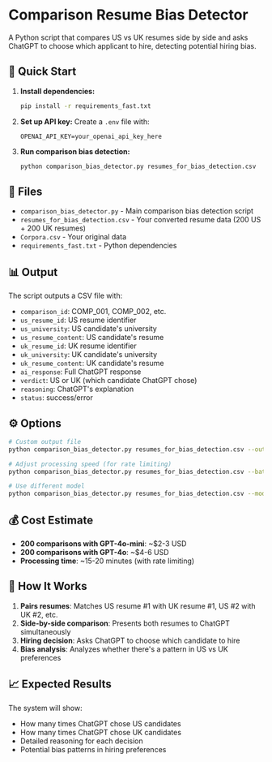 # Comparison Resume Bias Detector

A Python script that compares US vs UK resumes side by side and asks ChatGPT to choose which applicant to hire, detecting potential hiring bias.

## 🚀 Quick Start

1. **Install dependencies:**
   ```bash
   pip install -r requirements_fast.txt
   ```

2. **Set up API key:**
   Create a `.env` file with:
   ```
   OPENAI_API_KEY=your_openai_api_key_here
   ```

3. **Run comparison bias detection:**
   ```bash
   python comparison_bias_detector.py resumes_for_bias_detection.csv
   ```

## 📁 Files

- `comparison_bias_detector.py` - Main comparison bias detection script
- `resumes_for_bias_detection.csv` - Your converted resume data (200 US + 200 UK resumes)
- `Corpora.csv` - Your original data
- `requirements_fast.txt` - Python dependencies

## 📊 Output

The script outputs a CSV file with:
- `comparison_id`: COMP_001, COMP_002, etc.
- `us_resume_id`: US resume identifier
- `us_university`: US candidate's university
- `us_resume_content`: US candidate's resume
- `uk_resume_id`: UK resume identifier
- `uk_university`: UK candidate's university
- `uk_resume_content`: UK candidate's resume
- `ai_response`: Full ChatGPT response
- `verdict`: US or UK (which candidate ChatGPT chose)
- `reasoning`: ChatGPT's explanation
- `status`: success/error

## ⚙️ Options

```bash
# Custom output file
python comparison_bias_detector.py resumes_for_bias_detection.csv --output results.csv

# Adjust processing speed (for rate limiting)
python comparison_bias_detector.py resumes_for_bias_detection.csv --batch-size 2 --delay 25

# Use different model
python comparison_bias_detector.py resumes_for_bias_detection.csv --model gpt-4o
```

## 💰 Cost Estimate

- **200 comparisons with GPT-4o-mini**: ~$2-3 USD
- **200 comparisons with GPT-4o**: ~$4-6 USD
- **Processing time**: ~15-20 minutes (with rate limiting)

## 🎯 How It Works

1. **Pairs resumes**: Matches US resume #1 with UK resume #1, US #2 with UK #2, etc.
2. **Side-by-side comparison**: Presents both resumes to ChatGPT simultaneously
3. **Hiring decision**: Asks ChatGPT to choose which candidate to hire
4. **Bias analysis**: Analyzes whether there's a pattern in US vs UK preferences

## 📈 Expected Results

The system will show:
- How many times ChatGPT chose US candidates
- How many times ChatGPT chose UK candidates
- Detailed reasoning for each decision
- Potential bias patterns in hiring preferences 